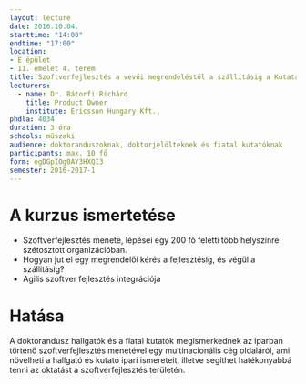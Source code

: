 ```yaml
---
layout: lecture
date: 2016.10.04.
starttime: "14:00"
endtime: "17:00"
location:
- E épület
- 11. emelet 4. terem
title: Szoftverfejlesztés a vevői megrendeléstől a szállításig a Kutatás & Fejlesztés részlegen
lecturers:
  - name: Dr. Bátorfi Richárd
    title: Product Owner
    institute: Ericsson Hungary Kft.,
phdla: 4034
duration: 3 óra
schools: műszaki
audience: doktoranduszoknak, doktorjelölteknek és fiatal kutatóknak
participants: max. 10 fő
form: egDGpIOg0AY3HXQI3
semester: 2016-2017-1
---
```


# A kurzus ismertetése

* Szoftverfejlesztés menete, lépései egy 200 fő feletti több helyszínre szétosztott organizációban.
* Hogyan jut el egy megrendelői kérés a fejlesztésig, és végül a szállításig?
* Agilis szoftver fejlesztés integrációja

# Hatása

A doktorandusz hallgatók és a fiatal kutatók megismerkednek az iparban történő szoftverfejlesztés menetével egy multinacionális cég oldaláról, ami növelheti a hallgató és kutató ipari ismereteit, illetve segíthet hatékonyabbá tenni az oktatást a szoftverfejlesztés területén.

